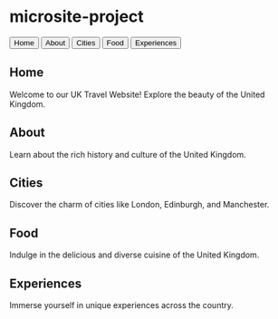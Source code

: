 # microsite-project
<!DOCTYPE html>
<html lang="en">
<head>
    <meta charset="UTF-8">
    <meta name="viewport" content="width=device-width, initial-scale=1.0">
    <link rel="stylesheet" href="styles.css">
</head>
<body>

<div class="tabs">
    <button class="tablink" onclick="openTab('home')">Home</button>
    <button class="tablink" onclick="openTab('about')">About</button>
    <button class="tablink" onclick="openTab('cities')">Cities</button>
    <button class="tablink" onclick="openTab('food')">Food</button>
    <button class="tablink" onclick="openTab('experiences')">Experiences</button>
</div>

<div id="home" class="tabcontent">
    <h2>Home</h2>
    <p>Welcome to our UK Travel Website! Explore the beauty of the United Kingdom.</p>
</div>

<div id="about" class="tabcontent">
    <h2>About</h2>
    <p>Learn about the rich history and culture of the United Kingdom.</p>
</div>

<div id="cities" class="tabcontent">
    <h2>Cities</h2>
    <p>Discover the charm of cities like London, Edinburgh, and Manchester.</p>
</div>

<div id="food" class="tabcontent">
    <h2>Food</h2>
    <p>Indulge in the delicious and diverse cuisine of the United Kingdom.</p>
</div>

<div id="experiences" class="tabcontent">
    <h2>Experiences</h2>
    <p>Immerse yourself in unique experiences across the country.</p>
</div>
</html>
